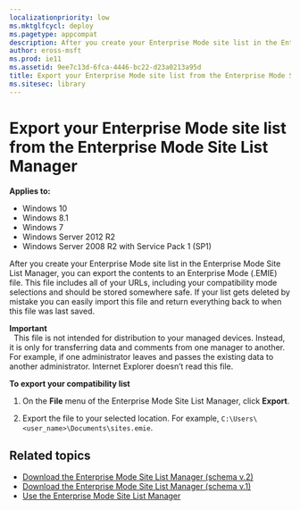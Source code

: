 ```yaml
---
localizationpriority: low
ms.mktglfcycl: deploy
ms.pagetype: appcompat
description: After you create your Enterprise Mode site list in the Enterprise Mode Site List Manager, you can export the contents to an Enterprise Mode (.EMIE) file.
author: eross-msft
ms.prod: ie11
ms.assetid: 9ee7c13d-6fca-4446-bc22-d23a0213a95d
title: Export your Enterprise Mode site list from the Enterprise Mode Site List Manager (Internet Explorer 11 for IT Pros)
ms.sitesec: library
---
```



# Export your Enterprise Mode site list from the Enterprise Mode Site List Manager

**Applies to:**

-   Windows 10
-   Windows 8.1
-   Windows 7
-   Windows Server 2012 R2
-   Windows Server 2008 R2 with Service Pack 1 (SP1)

After you create your Enterprise Mode site list in the Enterprise Mode Site List Manager, you can export the contents to an Enterprise Mode (.EMIE) file. This file includes all of your URLs, including your compatibility mode selections and should be stored somewhere safe. If your list gets deleted by mistake you can easily import this file and return everything back to when this file was last saved.

**Important**<br> 
This file is not intended for distribution to your managed devices. Instead, it is only for transferring data and comments from one manager to another. For example, if one administrator leaves and passes the existing data to another administrator. Internet Explorer doesn’t read this file.

 **To export your compatibility list**

1.  On the **File** menu of the Enterprise Mode Site List Manager, click **Export**.

2.  Export the file to your selected location. For example, `C:\Users\<user_name>\Documents\sites.emie`.

## Related topics

- [Download the Enterprise Mode Site List Manager (schema v.2)](https://go.microsoft.com/fwlink/p/?LinkId=716853)
- [Download the Enterprise Mode Site List Manager (schema v.1)](https://go.microsoft.com/fwlink/p/?LinkID=394378)
- [Use the Enterprise Mode Site List Manager](use-the-enterprise-mode-site-list-manager.md)
 

 



